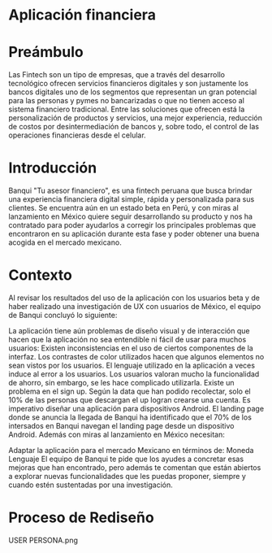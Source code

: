 # Aplicación financiera
# Preámbulo
Las Fintech son un tipo de empresas, que a través del desarrollo tecnológico ofrecen servicios financieros digitales y son justamente los bancos digitales uno de los segmentos que representan un gran potencial para las personas y pymes no bancarizadas o que no tienen acceso al sistema financiero tradicional. Entre las soluciones que ofrecen está la personalización de productos y servicios, una mejor experiencia, reducción de costos por desintermediación de bancos y, sobre todo, el control de las operaciones financieras desde el celular.
# Introducción
Banqui "Tu asesor financiero", es una fintech peruana que busca brindar una experiencia financiera digital simple, rápida y personalizada para sus clientes. Se encuentra aún en un estado beta en Perú, y con miras al lanzamiento en México quiere seguir desarrollando su producto y nos ha contratado para poder ayudarlos a corregir los principales problemas que encontraron en su aplicación durante esta fase y poder obtener una buena acogida en el mercado mexicano.
# Contexto
Al revisar los resultados del uso de la aplicación con los usuarios beta y de haber realizado una investigación de UX con usuarios de México, el equipo de Banqui concluyó lo siguiente:

La aplicación tiene aún problemas de diseño visual y de interacción que hacen que la aplicación no sea entendible ni fácil de usar para muchos usuarios:
Existen inconsistencias en el uso de ciertos componentes de la interfaz.
Los contrastes de color utilizados hacen que algunos elementos no sean vistos por los usuarios.
El lenguaje utilizado en la aplicación a veces induce al error a los usuarios.
Los usuarios valoran mucho la funcionalidad de ahorro, sin embargo, se les hace complicado utilizarla.
Existe un problema en el sign up. Según la data que han podido recolectar, solo el 10% de las personas que descargan el up logran crearse una cuenta.
Es imperativo diseñar una aplicación para dispositivos Android. El landing page donde se anuncia la llegada de Banqui ha identificado que el 70% de los intersados en Banqui navegan el landing page desde un dispositivo Android.
Además con miras al lanzamiento en México necesitan:

Adaptar la aplicación para el mercado Mexicano en términos de:
Moneda
Lenguaje
El equipo de Banqui te pide que los ayudes a concretar esas mejoras que han encontrado, pero además te comentan que están abiertos a explorar nuevas funcionalidades que les puedas proponer, siempre y cuando estén sustentadas por una investigación.
# Proceso de Rediseño
USER PERSONA.png
